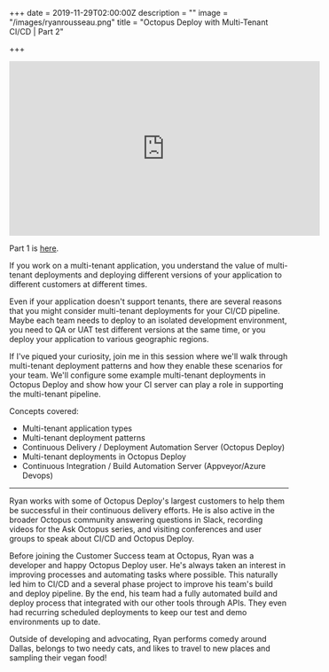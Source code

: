 +++
date = 2019-11-29T02:00:00Z
description = ""
image = "/images/ryanrousseau.png"
title = "Octopus Deploy with Multi-Tenant CI/CD | Part 2"

+++
<iframe width="560" height="315" src="https://www.youtube.com/embed/RRszDFgj_SM" frameborder="0" allow="accelerometer; autoplay; clipboard-write; encrypted-media; gyroscope; picture-in-picture" allowfullscreen></iframe>

Part 1 is [here](/blog/octopus-deploy-with-multi-tenant-cd-cd-part-1-test-different-app-versions-to-different-customers/).

If you work on a multi-tenant application, you understand the value of multi-tenant deployments and deploying different versions of your application to different customers at different times.

Even if your application doesn't support tenants, there are several reasons that you might consider multi-tenant deployments for your CI/CD pipeline. Maybe each team needs to deploy to an isolated development environment, you need to QA or UAT test different versions at the same time, or you deploy your application to various geographic regions.

If I've piqued your curiosity, join me in this session where we'll walk through multi-tenant deployment patterns and how they enable these scenarios for your team. We'll configure some example multi-tenant deployments in Octopus Deploy and show how your CI server can play a role in supporting the multi-tenant pipeline.

Concepts covered:

- Multi-tenant application types
- Multi-tenant deployment patterns
- Continuous Delivery / Deployment Automation Server (Octopus Deploy)
- Multi-tenant deployments in Octopus Deploy
- Continuous Integration / Build Automation Server (Appveyor/Azure Devops)

***

Ryan works with some of Octopus Deploy's largest customers to help them be successful in their continuous delivery efforts. He is also active in the broader Octopus community answering questions in Slack, recording videos for the Ask Octopus series, and visiting conferences and user groups to speak about CI/CD and Octopus Deploy.

Before joining the Customer Success team at Octopus, Ryan was a developer and happy Octopus Deploy user. He's always taken an interest in improving processes and automating tasks where possible. This naturally led him to CI/CD and a several phase project to improve his team's build and deploy pipeline. By the end, his team had a fully automated build and deploy process that integrated with our other tools through APIs. They even had recurring scheduled deployments to keep our test and demo environments up to date.

Outside of developing and advocating, Ryan performs comedy around Dallas, belongs to two needy cats, and likes to travel to new places and sampling their vegan food!